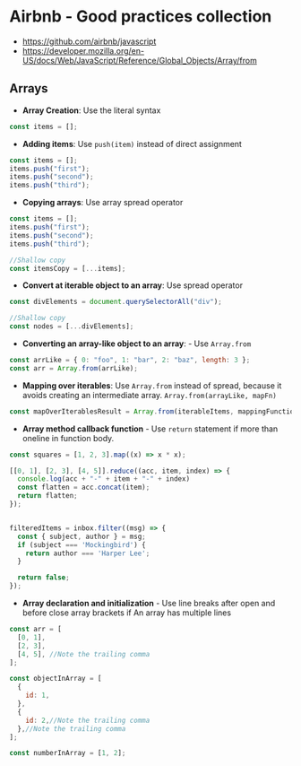 # Airbnb - Good practices collection

* <https://github.com/airbnb/javascript>
* <https://developer.mozilla.org/en-US/docs/Web/JavaScript/Reference/Global_Objects/Array/from>

## Arrays

* **Array Creation**: Use the literal syntax

```javascript
const items = [];
```

* **Adding items**: Use `push(item)` instead of direct assignment

```javascript
const items = [];
items.push("first");
items.push("second");
items.push("third");
```

* **Copying arrays**: Use array spread operator

```javascript
const items = [];
items.push("first");
items.push("second");
items.push("third");

//Shallow copy
const itemsCopy = [...items];
```

* **Convert at iterable object to an array**: Use spread operator

```javascript
const divElements = document.querySelectorAll("div");

//Shallow copy
const nodes = [...divElements];
```

* **Converting an array-like object to an array**: - Use `Array.from`

```javascript
const arrLike = { 0: "foo", 1: "bar", 2: "baz", length: 3 };
const arr = Array.from(arrLike);
```

* **Mapping over iterables**: Use `Array.from` instead of spread, because it avoids creating an intermediate array. `Array.from(arrayLike, mapFn)`

```javascript
const mapOverIterablesResult = Array.from(iterableItems, mappingFunction);
```

* **Array method callback function** - Use `return` statement if more than oneline in function body.

```javascript
const squares = [1, 2, 3].map((x) => x * x);

[[0, 1], [2, 3], [4, 5]].reduce((acc, item, index) => {
  console.log(acc + "-" + item + "-" + index)  
  const flatten = acc.concat(item);
  return flatten;
});


filteredItems = inbox.filter((msg) => {
  const { subject, author } = msg;
  if (subject === 'Mockingbird') {
    return author === 'Harper Lee';
  }

  return false;
});
```

* **Array declaration and initialization** - Use line breaks after open and before close array brackets if An array has multiple lines

```javascript
const arr = [
  [0, 1],
  [2, 3],
  [4, 5], //Note the trailing comma
];

const objectInArray = [
  {
    id: 1,
  },
  {
    id: 2,//Note the trailing comma
  },//Note the trailing comma
];

const numberInArray = [1, 2];
```
